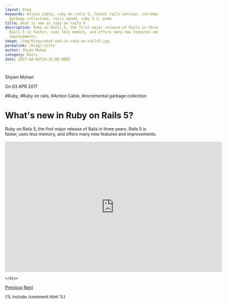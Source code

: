 ```yaml
---
layout: blog
keywords: Action Cable, ruby on rails 5, latest rails version, incremental
  garbage collection, rails speed, ruby 2.2, puma
title: what is new in ruby on rails 5
description: Ruby on Rails 5, the first major release of Rails in three years.
  Rails 5 is faster, uses less memory, and offers many new features and
  improvements.
image: /img/blogs/what-new-in-ruby-on-rails5.jpg
permalink: /blog/:title
author: Shyam Mohan
category: Rails
date: 2017-04-03T14:31:00.000Z
---
```

<div class="blog-post-banner bg-green">
  <div class="blog-post-banner-content">
    <div class="blog-post-author">
      <img src="/img/team/codecrux-shyam.jpg" alt="" />
      <p class="blog-post-author-name">Shyam Mohan</p>
      <time>On 03 APR 2017</time>
    </div>
    <div class="blog-post-title">
      <p class="blog-post-category">#Ruby, #Ruby on rails, #Action Cable, #incremental garbage collection</p>
      <h1>What's new in Ruby on Rails 5?</h1>
    </div>
  </div>
</div>

<div class="blog-post-content">
  <div class="container">
    <div class="col-md-8 col-md-offset-2">
      <p>
        Ruby on Rails 5, the first major release of Rails in three years. Rails 5 is faster, uses less memory, and offers many new features and improvements.
        <br>
        <br>
        <iframe src="https://docs.google.com/presentation/d/1IRKmvFaKciuuY9vMtMSzeTWXyj7tjyMB7qKoRr1p1LA/embed?start=true&loop=true&delayms=30000" frameborder="0" width="715" height="430" allowfullscreen="true" mozallowfullscreen="true" webkitallowfullscreen="true"></iframe>
        <br>
      </p>

    </div>
  </div>
</div>

<div class="container">
  <div class="col-md-8 col-md-offset-2">
    <a href="/blog/2017/why-kubernetes.html" class="btn btn-default btn-round"><i class="fa fa-long-arrow-left fa-left"></i>Previous</a>
    <a href="/blog/2017/why-you-should-speak-at-meetups.html" class="btn btn-default btn-round pull-right">Next<i class="fa fa-long-arrow-right fa-right"></i></a>
  </div>
</div>

{% include /comment.html %}
